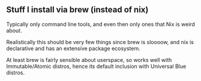 ## Stuff I install via brew (instead of nix)

Typically only command line tools, and even then only ones that Nix is weird about.

Realistically this should be very few things since brew is sloooow, and nix is declarative and has an extensive package ecosystem.

At least brew is fairly sensible about userspace, so works well with Immutable/Atomic distros, hence its default inclusion with Universal Blue distros.

